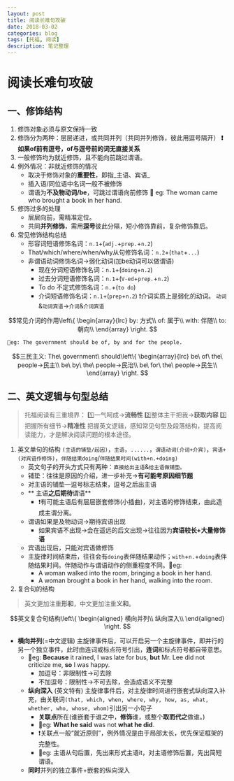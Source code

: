 ```yaml
---
layout: post
title: 阅读长难句攻破
date: 2018-03-02
categories: blog
tags: [托福, 阅读]
description: 笔记整理
---
```

# 阅读长难句攻破
## 一、修饰结构
1. 修饰对象必须与原文保持一致
2. 修饰分为两种：层层递进，或共同并列（共同并列修饰，彼此用逗号隔开）
	**❗️如果of前有逗号，of与逗号前的词无直接关系**
3. 一般修饰均为就近修饰，且不能向前跳过谓语。
4. 例外情况：非就近修饰的情况
	- 取决于修饰对象的**重要性**，即指_主语、宾语_
	- 插入语/同位语中名词一般不被修饰
	- 谓语为**不及物动词/be**，可跳过谓语向前修饰
		🔆 eg: The woman came who brought a book in her hand.
5. 修饰过多的处理
	- 层层向前，需精准定位。
	- 共同**并列修饰**，需用**逗号**彼此分隔，短小修饰靠前，复杂修饰靠后。
6. 常见修饰结构总结
	- 形容词短语修饰名词：`n.1`+(`adj.`+`prep.`+`n.2`)
	- That/which/where/when/why从句修饰名词：`n.2`+(`that`+`...`)
	- 非谓语动词修饰名词→弱化动词(加be动词可以做谓语)
		- 现在分词短语修饰名词：`n.1`+(`doing`+`n.2`)
		- 过去分词短语修饰名词：`n.1`+(`V-ed`+`prep.`+`n.2`)
		- To do 不定式修饰名词：`n.`+(`to do`)
		- 介词短语修饰名词：`n.1`+(`prep`+`n.2`)
		❗️介词实质上是弱化的动词。
		`动词`&`动词宾语`→`介词`&`介词宾语`
<script type="text/x-mathjax-config">
MathJax.Hub.Config({tex2jax: {inlineMath:[['$','$']]}});
</script>
<script type="text/javascript" src="http://cdn.mathjax.org/mathjax/latest/MathJax.js?config=TeX-AMS-MML_HTMLorMML"></script>
$$常见介词的作用\left\{
\begin{array}{lrc}
by: 方式\\
of: 属于\\
 with: 伴随\\
 to: 朝向\\
\end{array}
\right.
$$
	
	🔆eg: The government should be of, by and for the people.
$$三民主义: The\ government\ should\left\{
\begin{array}{lrc}
be\ of\ the\ people→民主\\
be\ by\ the\ people→民治\\
be\ for\ the\ people→民生\\
\end{array}
\right.
$$

## 二、英文逻辑与句型总结
> 托福阅读有三重境界：
> 1️⃣一气呵成→**流畅性**
> 2️⃣整体主干把我→**获取内容**
> 3️⃣把握所有细节→**精准性**
> 把握英文逻辑，感知常见句型及段落结构，提高阅读能力，才是解决阅读问题的根本途径。

1. 英文单句的结构
	`(主语的铺垫/起因)`，`主语`，`......`，`谓语动词(介词+介宾)`，`宾语+(对宾语作修饰)`，`伴随结果doing`/`伴随结果时间(with+n.+doing)`
	- 英文句子的开头方式只有两种：`直接给出主语`&`给主语做铺垫。`
	- 铺垫：往往是原因的介绍，进一步补充→**有可能考原因细节题**
	- 对主语的铺垫一逗号标志结束，逗号之后出主语
	- ** 主语**之后期待**谓语**
		- ❗️有可能主语后有层层嵌套修饰(小插曲)，对主语的修饰结束，由此造成主谓分离。
	- 谓语如果是及物动词→期待宾语出现
		- 如果宾语不出现→会在遥远的后文出现→往往因为**宾语较长+大量修饰语**
	- 宾语出现后，只能对宾语做修饰
	- 主旋律时间结束后，往往会有`doing`表伴随结果动作；`with`+`n.`+`doing`表伴随结果时间。伴随动作与谓语动作的侧重程度不同。🔆eg: 
		- A woman walked into the room, bringing a book in her hand.
		- A woman brought a book in her hand, walking into the room.
2. 复合句的结构
> 英文更加注重**形和**，中文更加注重**义和**。

$$英文复合句结构\left\{
\begin{aligned}
横向并列\\
纵向深入\\
\end{aligned}
\right.
$$
- **横向并列**(=中文逻辑)
	主旋律事件后，可以开启另一个主旋律事件，即并行的另一个独立事件，此时由连词或标点符号引出，**连词**和标点符号都自带意思。
	-  🔆eg:  **Because** it rained, I was late for bus, **but** Mr. Lee did not criticize me, **so** I was happy.
		- 加逗号：非限制性→可去除
		- 不加逗号：限制性→不可去除，会造成语义不完整
	- **纵向深入** (英文特有)
		主旋律事件后，对主旋律时间进行嵌套式纵向深入补充，由关联词`(that, which, when, where, why, how, as, what, whether, who, whose, whom)`引出另一小句子
		- **关联点**所在(谁嵌套于谁之中，**修饰**谁，或整个**取而代之**做谁。)
		- 🔆eg: **What he said** was not **what he did**.
		- ❗️关联点一般“就近原则”，例外情况是由于局部太长，优先保证框架的完整性。
		- 🔆eg: 主语从句后置，先出来形式主语it，对主语修饰后置，先出简短谓语。
	-  **同时**并列的独立事件+嵌套的纵向深入
